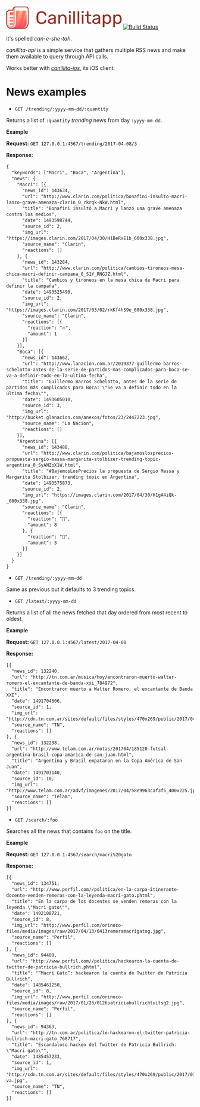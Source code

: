 <img src="https://github.com/Canillitapp/headlines-api/blob/master/readme-assets/canillitapp_readme_header.png" height="60" /> [![Build Status](https://travis-ci.org/Canillitapp/headlines-api.svg?branch=master)](https://travis-ci.org/Canillitapp/headlines-api)

it's spelled *can-e-she-tah*.

*canillita-api* is a simple service that gathers multiple RSS news and make them available to query through API calls.

Works better with *[canillita-ios](https://github.com/Canillitapp/headlines-iOS)*, its iOS client.

# News examples
- `GET /trending/:yyyy-mm-dd/:quantity`

Returns a list of `:quantity` _trending_ news from day `:yyyy-mm-dd`.

__Example__

__Request:__ `GET 127.0.0.1:4567/trending/2017-04-08/3`

__Response:__
```
{
  "keywords": ["Macri", "Boca", "Argentina"],
  "news": {
    "Macri": [{
      "news_id": 143634,
      "url": "http://www.clarin.com/politica/bonafini-insulto-macri-lanzo-grave-amenaza-clarin_0_rkrqk-NkW.html",
      "title": "Bonafini insultó a Macri y lanzó una grave amenaza contra los medios",
      "date": 1493598744,
      "source_id": 2,
      "img_url": "https://images.clarin.com/2017/04/30/H1BeRxE1b_600x338.jpg",
      "source_name": "Clarin",
      "reactions": []
    }, {
      "news_id": 143284,
      "url": "http://www.clarin.com/politica/cambios-tironeos-mesa-chica-macri-definir-campana_0_S1Y_RNGJZ.html",
      "title": "Cambios y tironeos en la mesa chica de Macri para definir la campaña",
      "date": 1493525490,
      "source_id": 2,
      "img_url": "https://images.clarin.com/2017/03/02/rkKf4hS9e_600x338.jpg",
      "source_name": "Clarin",
      "reactions": [{
        "reaction": "🔥",
        "amount": 1
      }]
    }],
    "Boca": [{
      "news_id": 143662,
      "url": "http://www.lanacion.com.ar/2019377-guillermo-barros-schelotto-antes-de-la-serie-de-partidos-mas-complicados-para-boca-se-va-a-definir-todo-en-la-ultima-fecha",
      "title": "Guillermo Barros Schelotto, antes de la serie de partidos más complicados para Boca: \"Se va a definir todo en la última fecha\"",
      "date": 1493605010,
      "source_id": 3,
      "img_url": "http://bucket.glanacion.com/anexos/fotos/23/2447223.jpg",
      "source_name": "La Nacion",
      "reactions": []
    }],
    "Argentina": [{
      "news_id": 143488,
      "url": "http://www.clarin.com/politica/bajamoslosprecios-propuesta-sergio-massa-margarita-stolbizer-trending-topic-argentina_0_SyANZoX1W.html",
      "title": "#BajemosLosPrecios la propuesta de Sergio Massa y Margarita Stolbizer, trending topic en Argentina",
      "date": 1493575873,
      "source_id": 2,
      "img_url": "https://images.clarin.com/2017/04/30/H1gA4iQk-_600x338.jpg",
      "source_name": "Clarin",
      "reactions": [{
        "reaction": "👻",
        "amount": 8
      }, {
        "reaction": "💩",
        "amount": 3
      }]
    }]
  }
}
```

- `GET /trending/:yyyy-mm-dd`

Same as previous but it defaults to 3 trending topics.

- `GET /latest/:yyyy-mm-dd`

Returns a list of all the news fetched that day ordered from most recent to oldest.

__Example__

__Request:__ `GET 127.0.0.1:4567/latest/2017-04-08`

__Response:__

```
[{
  "news_id": 132240,
  "url": "http://tn.com.ar/musica/hoy/encontraron-muerto-walter-romero-el-excantante-de-banda-xxi_784972",
  "title": "Encontraron muerto a Walter Romero, el excantante de Banda XXI",
  "date": 1491704606,
  "source_id": 1,
  "img_url": "http://cdn.tn.com.ar/sites/default/files/styles/470x269/public/2017/04/08/1266581830507_f.jpg",
  "source_name": "TN",
  "reactions": []
}, {
  "news_id": 132238,
  "url": "http://www.telam.com.ar/notas/201704/185120-futsal-argentina-brasil-copa-amarica-de-san-juan.html",
  "title": "Argentina y Brasil empataron en la Copa América de San Juan",
  "date": 1491703140,
  "source_id": 10,
  "img_url": "http://www.telam.com.ar/advf/imagenes/2017/04/58e9963caf3f5_400x225.jpg",
  "source_name": "Telam",
  "reactions": []
}]
```

- `GET /search/:foo`

Searches all the news that contains `foo` on the title.

__Example__

__Request:__ `GET 127.0.0.1:4567/search/macri%20gato`

__Response:__

```
[{
  "news_id": 134751,
  "url": "http://www.perfil.com//politica/en-la-carpa-itinerante-docente-venden-remeras-con-la-leyenda-macri-gato.phtml",
  "title": "En la carpa de los docentes se venden remeras con la leyenda \"Macri gato\"",
  "date": 1492108721,
  "source_id": 8,
  "img_url": "http://www.perfil.com/orinoco-files/media/images/raw/2017/04/13/0413remeramacrigatog.jpg",
  "source_name": "Perfil",
  "reactions": []
}, {
  "news_id": 94409,
  "url": "http://www.perfil.com//politica/hackearon-la-cuenta-de-twitter-de-patricia-bullrich.phtml",
  "title": "“Macri Gato”: hackearon la cuenta de Twitter de Patricia Bullrich",
  "date": 1485461250,
  "source_id": 8,
  "img_url": "http://www.perfil.com/orinoco-files/media/images/raw/2017/01/26/0126patriciabullrichtuitsg2.jpg",
  "source_name": "Perfil",
  "reactions": []
}, {
  "news_id": 94363,
  "url": "http://tn.com.ar/politica/le-hackearon-el-twitter-patricia-bullrich-macri-gato_768717",
  "title": "Escandaloso hackeo del Twitter de Patricia Bullrich: \"Macri gato\"",
  "date": 1485457233,
  "source_id": 1,
  "img_url": "http://cdn.tn.com.ar/sites/default/files/styles/470x269/public/2017/01/26/bullrich-va.jpg",
  "source_name": "TN",
  "reactions": []
}]
```

